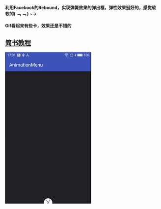 #### 利用Facebook的Rebound，实现弹簧效果的弹出框，弹性效果挺好的，感觉软软的( ﹁ ﹁ ) ~→

#### Gif看起来有些卡，效果还是不错的

## [简书教程](http://www.jianshu.com/p/82dd27f9aa96)

![](https://github.com/CarGuo/AnimationMenu/blob/master/01.gif)